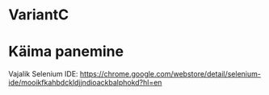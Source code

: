 # VariantC
# Käima panemine
Vajalik Selenium IDE:
https://chrome.google.com/webstore/detail/selenium-ide/mooikfkahbdckldjjndioackbalphokd?hl=en
